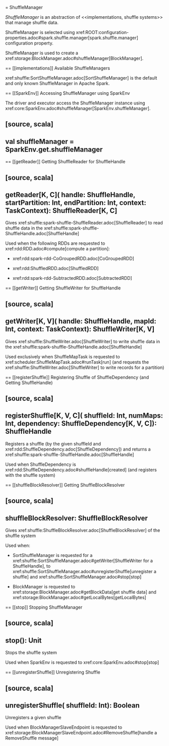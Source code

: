 = ShuffleManager

*ShuffleManager* is an abstraction of <<implementations, shuffle systems>> that manage shuffle data.

ShuffleManager is selected using xref:ROOT:configuration-properties.adoc#spark.shuffle.manager[spark.shuffle.manager] configuration property.

ShuffleManager is used to create a xref:storage:BlockManager.adoc#shuffleManager[BlockManager].

== [[implementations]] Available ShuffleManagers

xref:shuffle:SortShuffleManager.adoc[SortShuffleManager] is the default and only known ShuffleManager in Apache Spark.

== [[SparkEnv]] Accessing ShuffleManager using SparkEnv

The driver and executor access the ShuffleManager instance using xref:core:SparkEnv.adoc#shuffleManager[SparkEnv.shuffleManager].

[source, scala]
----
val shuffleManager = SparkEnv.get.shuffleManager
----

== [[getReader]] Getting ShuffleReader for ShuffleHandle

[source, scala]
----
getReader[K, C](
  handle: ShuffleHandle,
  startPartition: Int,
  endPartition: Int,
  context: TaskContext): ShuffleReader[K, C]
----

Gives xref:shuffle:spark-shuffle-ShuffleReader.adoc[ShuffleReader] to read shuffle data in the xref:shuffle:spark-shuffle-ShuffleHandle.adoc[ShuffleHandle]

Used when the following RDDs are requested to xref:rdd:RDD.adoc#compute[compute a partition]:

* xref:rdd:spark-rdd-CoGroupedRDD.adoc[CoGroupedRDD]

* xref:rdd:ShuffledRDD.adoc[ShuffledRDD]

* xref:rdd:spark-rdd-SubtractedRDD.adoc[SubtractedRDD]

== [[getWriter]] Getting ShuffleWriter for ShuffleHandle

[source, scala]
----
getWriter[K, V](
  handle: ShuffleHandle,
  mapId: Int,
  context: TaskContext): ShuffleWriter[K, V]
----

Gives xref:shuffle:ShuffleWriter.adoc[ShuffleWriter] to write shuffle data in the xref:shuffle:spark-shuffle-ShuffleHandle.adoc[ShuffleHandle]

Used exclusively when ShuffleMapTask is requested to xref:scheduler:ShuffleMapTask.adoc#runTask[run] (and requests the xref:shuffle:ShuffleWriter.adoc[ShuffleWriter] to write records for a partition)

== [[registerShuffle]] Registering Shuffle of ShuffleDependency (and Getting ShuffleHandle)

[source, scala]
----
registerShuffle[K, V, C](
  shuffleId: Int,
  numMaps: Int,
  dependency: ShuffleDependency[K, V, C]): ShuffleHandle
----

Registers a shuffle (by the given shuffleId and xref:rdd:ShuffleDependency.adoc[ShuffleDependency]) and returns a xref:shuffle:spark-shuffle-ShuffleHandle.adoc[ShuffleHandle]

Used when ShuffleDependency is xref:rdd:ShuffleDependency.adoc#shuffleHandle[created] (and registers with the shuffle system)

== [[shuffleBlockResolver]] Getting ShuffleBlockResolver

[source, scala]
----
shuffleBlockResolver: ShuffleBlockResolver
----

Gives xref:shuffle:ShuffleBlockResolver.adoc[ShuffleBlockResolver] of the shuffle system

Used when:

* SortShuffleManager is requested for a xref:shuffle:SortShuffleManager.adoc#getWriter[ShuffleWriter for a ShuffleHandle], to xref:shuffle:SortShuffleManager.adoc#unregisterShuffle[unregister a shuffle] and xref:shuffle:SortShuffleManager.adoc#stop[stop]

* BlockManager is requested to xref:storage:BlockManager.adoc#getBlockData[get shuffle data] and xref:storage:BlockManager.adoc#getLocalBytes[getLocalBytes]

== [[stop]] Stopping ShuffleManager

[source, scala]
----
stop(): Unit
----

Stops the shuffle system

Used when SparkEnv is requested to xref:core:SparkEnv.adoc#stop[stop]

== [[unregisterShuffle]] Unregistering Shuffle

[source, scala]
----
unregisterShuffle(
  shuffleId: Int): Boolean
----

Unregisters a given shuffle

Used when BlockManagerSlaveEndpoint is requested to xref:storage:BlockManagerSlaveEndpoint.adoc#RemoveShuffle[handle a RemoveShuffle message]
